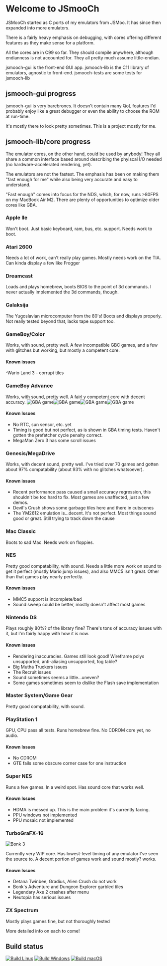 # Welcome to JSmooCh

JSMooCh started as C ports of my emulators from JSMoo. It has since then expanded into more emulators.

There is a fairly heavy emphasis on debugging, with cores offering different features as they make sense for a platform.

All the cores are in C99 so far. They should compile anywhere, although endianness is not accounted for. They all pretty much assume little-endian.

jsmooch-gui is the front-end GUI app.
jsmooch-lib is the C11 library of emulators, agnostic to front-end.
jsmooch-tests are some tests for jsmooch-lib

## jsmooch-gui progress
jsmooch-gui is very barebrones. It doesn't contain many QoL features I'd probably enjoy like a great debugger or even the ability to choose the ROM at run-time.

It's mostly there to look pretty sometimes. This is a project mostly for me.

## jsmooch-lib/core progress
The emulator cores, on the other hand, could be used by anybody! They all share a common interface based around describing the phyiscal I/O needed (no hardware-accelerated rendering, yet).

The emulators are not the fastest. The emphasis has been on making them "fast enough for me" while also being very accurate and easy to understand.

"Fast enough" comes into focus for the NDS, which, for now, runs >80FPS on my MacBook Air M2. There are plenty of opportunities to optimize older cores like GBA.

### Apple IIe
Won't boot. Just basic keyboard, ram, bus, etc. support. Needs work to boot.

### Atari 2600
Needs a lot of work, can't really play games. Mostly needs work on the TIA. Can kinda display a few like Frogger

### Dreamcast
Loads and plays homebrew, boots BIOS to the point of 3d commands. I never actually implemented the 3d commands, though.

### Galaksija
The Yugoslavian microcomputer from the 80's! Boots and displays properly. Not really tested beyond that, lacks tape support too.

### GameBoy/Color
Works, with sound, pretty well. A few incompatible GBC games, and a few with glitches but working, but mostly a competent core.

#### Known issues
-Wario Land 3 - corrupt tiles

### GameBoy Advance
Works, with sound, pretty well. A fairl y competent core with decent accuracy.
![GBA game](images/gba_gs.png "GBA game")![GBA game](images/gba_gunstar.png "GBA game")![GBA game](images/gba_dozer.png "GBA game")![GBA game](images/gba_mracer.png "GBA game")

#### Known Issues
- No RTC, sun sensor, etc. yet
- Timing is good but not perfect, as is shown in GBA timing tests. Haven't gotten the prefetcher cycle penalty correct.
- MegaMan Zero 3 has some scroll issues

### Genesis/MegaDrive
Works, with decent sound, pretty well. I've tried over 70 games and gotten about 97% compatability (about 93% with no glitches whatsoever).

#### Known issues
- Recent performance pass caused a small accuracy regression, this shouldn't be too hard to fix. Most games are unaffected, just a few demos.
- Devil's Crush shows some garbage tiles here and there in cutscenes
- The YM2612 emulation is...decent. It's not perfect. Most things sound good or great. Still trying to track down the cause

### Mac Classic
Boots to sad Mac. Needs work on floppies.

### NES
Pretty good compatability, with sound. Needs a little more work on sound to get it perfect (mostly Mario jump issues), and also MMC5 isn't great. Other than that games play nearly perfectly.

#### Known issues
- MMC5 support is incomplete/bad
- Sound sweep could be better, mostly doesn't affect most games

### Nintendo DS
Plays roughly 80%? of the library fine? There's tons of accuracy issues with it, but I'm fairly happy with how it is now.

#### Known issues
- Rendering inaccuracies. Games still look good! Wireframe polys unsupported, anti-aliasing unsupported, fog table?
- Big Mutha Truckers issues
- The Recruit issues
- Sound sometimes seems a little...uneven?
- Some games sometimes seem to dislike the Flash save implementation

### Master System/Game Gear
Pretty good compatability, with sound.

### PlayStation 1
GPU, CPU pass all tests. Runs homebrew fine. No CDROM core yet, no audio.

#### Known Issues
- No CDROM
- GTE fails some obscure corner case for one instruction

### Super NES
Runs a few games. In a weird spot. Has sound core that works well.

#### Known Issues
- HDMA is messed up. This is the main problem it's currently facing.
- PPU windows not implemented
- PPU mosaic not implemented

### TurboGraFX-16
![Bonk 3](images/tg16_bonk3.png "Bonk 3")

Currently very WIP core. Has lowest-level timing of any emulator I've seen the source to. A decent portion of games work and sound mostly? works.

#### Known Issues
- Detana Twinbee, Gradius, Alien Crush do not work
- Bonk's Adventure and Dungeon Explorer garbled tiles
- Legendary Axe 2 crashes after menu
- Neutopia has serious issues

### ZX Spectrum
Mostly plays games fine, but not thoroughly tested

More detailed info on each to come!

## Build status

[![Build Linux](https://github.com/raddad772/jsmooch-emus-win/actions/workflows/build-linux.yml/badge.svg)](https://github.com/raddad772/jsmooch-emus-win/actions/workflows/build-linux.yml)
[![Build Windows](https://github.com/raddad772/jsmooch-emus-win/actions/workflows/build-windows.yml/badge.svg)](https://github.com/raddad772/jsmooch-emus-win/actions/workflows/build-windows.yml)
[![Build macOS](https://github.com/raddad772/jsmooch-emus-win/actions/workflows/build-macos.yml/badge.svg)](https://github.com/raddad772/jsmooch-emus-win/actions/workflows/build-macos.yml)

